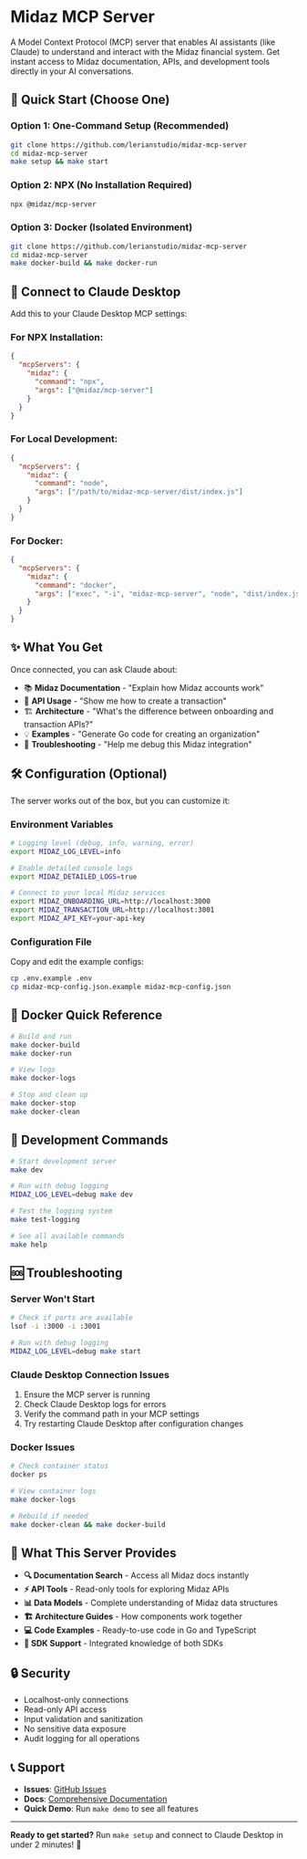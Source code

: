 # Midaz MCP Server

A Model Context Protocol (MCP) server that enables AI assistants (like Claude) to understand and interact with the Midaz financial system. Get instant access to Midaz documentation, APIs, and development tools directly in your AI conversations.

## 🚀 Quick Start (Choose One)

### Option 1: One-Command Setup (Recommended)
```bash
git clone https://github.com/lerianstudio/midaz-mcp-server
cd midaz-mcp-server
make setup && make start
```

### Option 2: NPX (No Installation Required)
```bash
npx @midaz/mcp-server
```

### Option 3: Docker (Isolated Environment)
```bash
git clone https://github.com/lerianstudio/midaz-mcp-server
cd midaz-mcp-server
make docker-build && make docker-run
```

## 🔗 Connect to Claude Desktop

Add this to your Claude Desktop MCP settings:

### For NPX Installation:
```json
{
  "mcpServers": {
    "midaz": {
      "command": "npx",
      "args": ["@midaz/mcp-server"]
    }
  }
}
```

### For Local Development:
```json
{
  "mcpServers": {
    "midaz": {
      "command": "node",
      "args": ["/path/to/midaz-mcp-server/dist/index.js"]
    }
  }
}
```

### For Docker:
```json
{
  "mcpServers": {
    "midaz": {
      "command": "docker",
      "args": ["exec", "-i", "midaz-mcp-server", "node", "dist/index.js"]
    }
  }
}
```

## ✨ What You Get

Once connected, you can ask Claude about:

- 📚 **Midaz Documentation** - "Explain how Midaz accounts work"
- 🔧 **API Usage** - "Show me how to create a transaction"
- 🏗️ **Architecture** - "What's the difference between onboarding and transaction APIs?"
- 💡 **Examples** - "Generate Go code for creating an organization"
- 🐛 **Troubleshooting** - "Help me debug this Midaz integration"

## 🛠️ Configuration (Optional)

The server works out of the box, but you can customize it:

### Environment Variables
```bash
# Logging level (debug, info, warning, error)
export MIDAZ_LOG_LEVEL=info

# Enable detailed console logs
export MIDAZ_DETAILED_LOGS=true

# Connect to your local Midaz services
export MIDAZ_ONBOARDING_URL=http://localhost:3000
export MIDAZ_TRANSACTION_URL=http://localhost:3001
export MIDAZ_API_KEY=your-api-key
```

### Configuration File
Copy and edit the example configs:
```bash
cp .env.example .env
cp midaz-mcp-config.json.example midaz-mcp-config.json
```

## 🐳 Docker Quick Reference

```bash
# Build and run
make docker-build
make docker-run

# View logs
make docker-logs

# Stop and clean up
make docker-stop
make docker-clean
```

## 🔧 Development Commands

```bash
# Start development server
make dev

# Run with debug logging
MIDAZ_LOG_LEVEL=debug make dev

# Test the logging system
make test-logging

# See all available commands
make help
```

## 🆘 Troubleshooting

### Server Won't Start
```bash
# Check if ports are available
lsof -i :3000 -i :3001

# Run with debug logging
MIDAZ_LOG_LEVEL=debug make start
```

### Claude Desktop Connection Issues
1. Ensure the MCP server is running
2. Check Claude Desktop logs for errors
3. Verify the command path in your MCP settings
4. Try restarting Claude Desktop after configuration changes

### Docker Issues
```bash
# Check container status
docker ps

# View container logs
make docker-logs

# Rebuild if needed
make docker-clean && make docker-build
```

## 📖 What This Server Provides

- **🔍 Documentation Search** - Access all Midaz docs instantly
- **⚡ API Tools** - Read-only tools for exploring Midaz APIs
- **📊 Data Models** - Complete understanding of Midaz data structures
- **🏗️ Architecture Guides** - How components work together
- **💻 Code Examples** - Ready-to-use code in Go and TypeScript
- **🔧 SDK Support** - Integrated knowledge of both SDKs

## 🔒 Security

- Localhost-only connections
- Read-only API access
- Input validation and sanitization
- No sensitive data exposure
- Audit logging for all operations

## 📞 Support

- **Issues**: [GitHub Issues](https://github.com/lerianstudio/midaz-mcp-server/issues)
- **Docs**: [Comprehensive Documentation](https://docs.lerian.studio)
- **Quick Demo**: Run `make demo` to see all features

---

**Ready to get started?** Run `make setup` and connect to Claude Desktop in under 2 minutes! 🎉